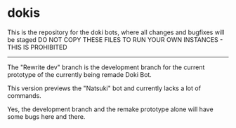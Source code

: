 # dokis
This is the repository for the doki bots, where all changes and bugfixes will be staged
DO NOT COPY THESE FILES TO RUN YOUR OWN INSTANCES - THIS IS PROHIBITED


----------------------------------------------------------------------------------------------

The "Rewrite dev" branch is the development branch for the current prototype of the currently being remade Doki Bot.

This version previews the "Natsuki" bot and currently lacks a lot of commands.

Yes, the development branch and the remake prototype alone will have some bugs here and there.
